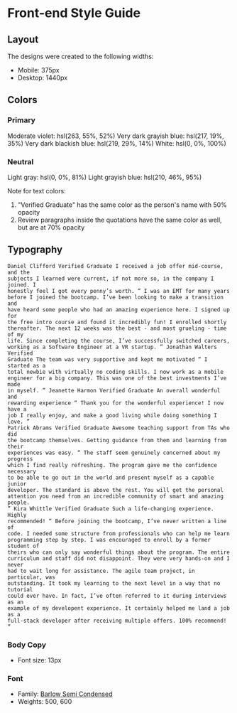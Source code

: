 # Front-end Style Guide

## Layout

The designs were created to the following widths:

- Mobile: 375px
- Desktop: 1440px

## Colors

### Primary

Moderate violet: hsl(263, 55%, 52%)
Very dark grayish blue: hsl(217, 19%, 35%)
Very dark blackish blue: hsl(219, 29%, 14%)
White: hsl(0, 0%, 100%)

### Neutral

Light gray: hsl(0, 0%, 81%)
Light grayish blue: hsl(210, 46%, 95%)

Note for text colors:

1. "Verified Graduate" has the same color as the person's name with 50% opacity
2. Review paragraphs inside the quotations have the same color as well, but are at 70% opacity

## Typography

    Daniel Clifford Verified Graduate I received a job offer mid-course, and the
    subjects I learned were current, if not more so, in the company I joined. I
    honestly feel I got every penny’s worth. “ I was an EMT for many years
    before I joined the bootcamp. I’ve been looking to make a transition and
    have heard some people who had an amazing experience here. I signed up for
    the free intro course and found it incredibly fun! I enrolled shortly
    thereafter. The next 12 weeks was the best - and most grueling - time of my
    life. Since completing the course, I’ve successfully switched careers,
    working as a Software Engineer at a VR startup. ” Jonathan Walters Verified
    Graduate The team was very supportive and kept me motivated “ I started as a
    total newbie with virtually no coding skills. I now work as a mobile
    engineer for a big company. This was one of the best investments I’ve made
    in myself. ” Jeanette Harmon Verified Graduate An overall wonderful and
    rewarding experience “ Thank you for the wonderful experience! I now have a
    job I really enjoy, and make a good living while doing something I love. ”
    Patrick Abrams Verified Graduate Awesome teaching support from TAs who did
    the bootcamp themselves. Getting guidance from them and learning from their
    experiences was easy. “ The staff seem genuinely concerned about my progress
    which I find really refreshing. The program gave me the confidence necessary
    to be able to go out in the world and present myself as a capable junior
    developer. The standard is above the rest. You will get the personal
    attention you need from an incredible community of smart and amazing people.
    ” Kira Whittle Verified Graduate Such a life-changing experience. Highly
    recommended! “ Before joining the bootcamp, I’ve never written a line of
    code. I needed some structure from professionals who can help me learn
    programming step by step. I was encouraged to enroll by a former student of
    theirs who can only say wonderful things about the program. The entire
    curriculum and staff did not disappoint. They were very hands-on and I never
    had to wait long for assistance. The agile team project, in particular, was
    outstanding. It took my learning to the next level in a way that no tutorial
    could ever have. In fact, I’ve often referred to it during interviews as an
    example of my developent experience. It certainly helped me land a job as a
    full-stack developer after receiving multiple offers. 100% recommend! ”

### Body Copy

- Font size: 13px

### Font

- Family: [Barlow Semi Condensed](https://fonts.google.com/specimen/Barlow+Semi+Condensed)
- Weights: 500, 600
